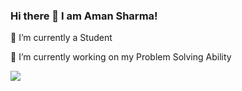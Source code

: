 ### Hi there 👋 I am Aman Sharma! 

🌱 I’m currently a Student 

🔭 I’m currently working on my Problem Solving Ability


[![](https://visitcount.itsvg.in/api?id=amansharma2001&label=Profile%20Views&color=1&icon=0&pretty=true)](https://visitcount.itsvg.in)

<!--
**amansharma2001/amansharma2001** is a ✨ _special_ ✨ repository because its `README.md` (this file) appears on your GitHub profile.

Here are some ideas to get you started:

- 🔭 I’m currently working on ...
- 🌱 I’m currently learning ...
- 👯 I’m looking to collaborate on ...
- 🤔 I’m looking for help with ...
- 💬 Ask me about ...
- 📫 How to reach me: ...
- 😄 Pronouns: ...
- ⚡ Fun fact: ...
-->
